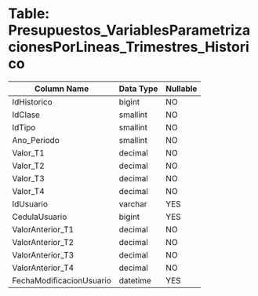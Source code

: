 # Table: Presupuestos_VariablesParametrizacionesPorLineas_Trimestres_Historico

| Column Name | Data Type | Nullable |
|-------------|-----------|----------|
| IdHistorico | bigint | NO |
| IdClase | smallint | NO |
| IdTipo | smallint | NO |
| Ano_Periodo | smallint | NO |
| Valor_T1 | decimal | NO |
| Valor_T2 | decimal | NO |
| Valor_T3 | decimal | NO |
| Valor_T4 | decimal | NO |
| IdUsuario | varchar | YES |
| CedulaUsuario | bigint | YES |
| ValorAnterior_T1 | decimal | NO |
| ValorAnterior_T2 | decimal | NO |
| ValorAnterior_T3 | decimal | NO |
| ValorAnterior_T4 | decimal | NO |
| FechaModificacionUsuario | datetime | YES |
